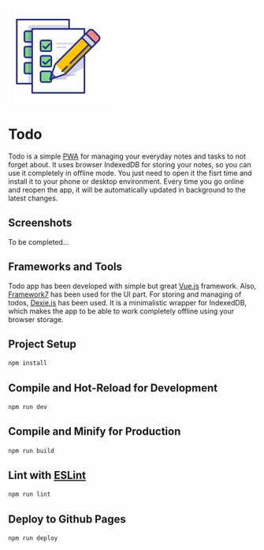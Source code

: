 <img src="src/assets/logo.svg" width=200 />

# Todo

Todo is a simple [PWA](https://developer.mozilla.org/en-US/docs/Web/Progressive_web_apps) for managing your everyday notes and tasks to not forget about. It uses browser IndexedDB for storing your notes, so you can use it completely in offline mode. You just need to open it the fisrt time and install it to your phone or desktop environment. Every time you go online and reopen the app, it will be automatically updated in background to the latest changes.

## Screenshots

To be completed...

## Frameworks and Tools

Todo app has been developed with simple but great [Vue.js](https://vuejs.org/) framework. Also, [Framework7](https://framework7.io/) has been used for the UI part. For storing and managing of todos, [Dexie.js](https://dexie.org/) has been used. It is a minimalistic wrapper for IndexedDB, which makes the app to be able to work completely offline using your browser storage.

## Project Setup
 
```sh
npm install
```

## Compile and Hot-Reload for Development

```sh
npm run dev
```

## Compile and Minify for Production

```sh
npm run build
```

## Lint with [ESLint](https://eslint.org/)

```sh
npm run lint
```

## Deploy to Github Pages
```sh
npm run deploy
```
